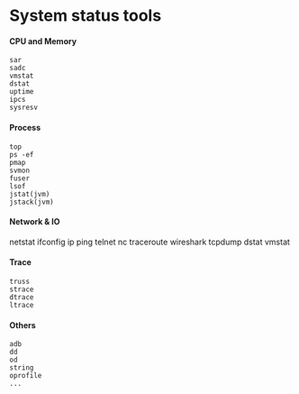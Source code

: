 # System status tools

#### CPU and Memory 
```
sar
sadc
vmstat
dstat
uptime
ipcs
sysresv
```

#### Process
```
top 
ps -ef
pmap
svmon
fuser
lsof
jstat(jvm)
jstack(jvm)
```

#### Network & IO
netstat
ifconfig
ip
ping
telnet
nc
traceroute
wireshark
tcpdump
dstat
vmstat

#### Trace
```
truss
strace
dtrace
ltrace
```
#### Others
```
adb
dd
od
string
oprofile
...
```
